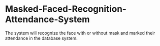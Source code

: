 # Masked-Faced-Recognition-Attendance-System

The system will recognize the face with or without mask and marked their attendance in the database system.
